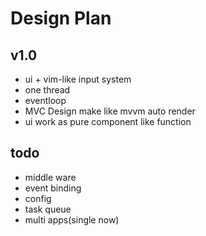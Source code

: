 # Design Plan

## v1.0

* ui + vim-like input system
* one thread
* eventloop
* MVC Design  make like mvvm auto render
* ui work as pure component like function


## todo

* middle ware
* event binding
* config
* task queue
* multi apps(single now)